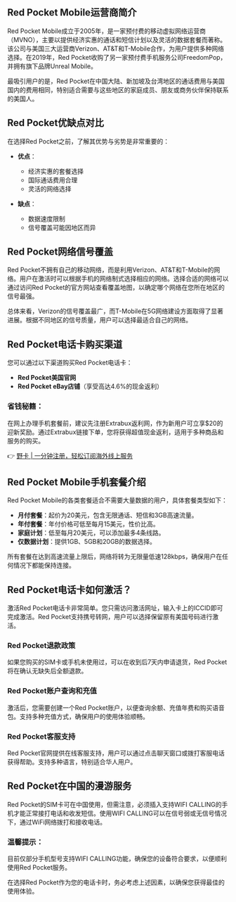 ## Red Pocket Mobile运营商简介

Red Pocket Mobile成立于2005年，是一家预付费的移动虚拟网络运营商（MVNO），主要以提供经济实惠的通话和短信计划以及灵活的数据套餐而著称。该公司与美国三大运营商Verizon、AT&T和T-Mobile合作，为用户提供多种网络选择。在2019年，Red Pocket收购了另一家预付费手机服务公司FreedomPop，并拥有旗下品牌Unreal Mobile。

最吸引用户的是，Red Pocket在中国大陆、新加坡及台湾地区的通话费用与美国国内的费用相同，特别适合需要与这些地区的家庭成员、朋友或商务伙伴保持联系的美国人。

## Red Pocket优缺点对比

在选择Red Pocket之前，了解其优势与劣势是非常重要的：

- **优点**：
  - 经济实惠的套餐选择
  - 国际通话费用合理
  - 灵活的网络选择

- **缺点**：
  - 数据速度限制
  - 信号覆盖可能因地区而异

## Red Pocket网络信号覆盖

Red Pocket不拥有自己的移动网络，而是利用Verizon、AT&T和T-Mobile的网络。用户在激活时可以根据手机的网络制式选择相应的网络。选择合适的网络可以通过访问Red Pocket的官方网站查看覆盖地图，以确定哪个网络在您所在地区的信号最强。

总体来看，Verizon的信号覆盖最广，而T-Mobile在5G网络建设方面取得了显著进展。根据不同地区的信号质量，用户可以选择最适合自己的网络。

## Red Pocket电话卡购买渠道

您可以通过以下渠道购买Red Pocket电话卡：

- **Red Pocket美国官网**
- **Red Pocket eBay店铺**（享受高达4.6%的现金返利）

### 省钱秘籍：

在网上办理手机套餐前，建议先注册Extrabux返利网，作为新用户可立享$20的迎新奖励。通过Extrabux链接下单，您将获得超值现金返利，适用于多种商品和服务的购买。

👉 [野卡 | 一分钟注册，轻松订阅海外线上服务](https://bit.ly/bewildcard)

## Red Pocket Mobile手机套餐介绍

Red Pocket Mobile的各类套餐适合不需要大量数据的用户，具体套餐类型如下：

- **月付套餐**：起价为20美元，包含无限通话、短信和3GB高速流量。
- **年付套餐**：年付价格可低至每月15美元，性价比高。
- **家庭计划**：低至每月20美元，可以添加最多4条线路。
- **仅数据计划**：提供1GB、5GB和20GB的数据选择。

所有套餐在达到高速流量上限后，网络将转为无限量低速128kbps，确保用户在任何情况下都能保持连接。

## Red Pocket电话卡如何激活？

激活Red Pocket电话卡非常简单。您只需访问激活网址，输入卡上的ICCID即可完成激活。Red Pocket支持携号转网，用户可以选择保留原有美国号码进行激活。

### Red Pocket退款政策

如果您购买的SIM卡或手机未使用过，可以在收到后7天内申请退货，Red Pocket将在确认无缺失后全额退款。

### Red Pocket账户查询和充值

激活后，您需要创建一个Red Pocket账户，以便查询余额、充值年费和购买语音包。支持多种充值方式，确保用户的使用体验顺畅。

### Red Pocket客服支持

Red Pocket官网提供在线客服支持，用户可以通过点击聊天窗口或拨打客服电话获得帮助。支持多种语言，特别适合华人用户。

## Red Pocket在中国的漫游服务

Red Pocket的SIM卡可在中国使用，但需注意，必须插入支持WIFI CALLING的手机才能正常接打电话和收发短信。使用WIFI CALLING可以在信号弱或无信号情况下，通过WiFi网络拨打和接收电话。

### 温馨提示：

目前仅部分手机型号支持WIFI CALLING功能，确保您的设备符合要求，以便顺利使用Red Pocket服务。

在选择Red Pocket作为您的电话卡时，务必考虑上述因素，以确保您获得最佳的使用体验。